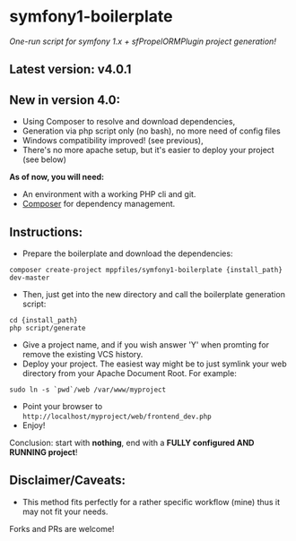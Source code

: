 # symfony1-boilerplate #

*One-run script for symfony 1.x + sfPropelORMPlugin project generation!*

## Latest version: v4.0.1

## New in version 4.0:
* Using Composer to resolve and download dependencies,
* Generation via php script only (no bash), no more need of config files
* Windows compatibility improved! (see previous),
* There's no more apache setup, but it's easier to deploy your project (see below)

**As of now, you will need:**

- An environment with a working PHP cli and git.
- [Composer](http://getcomposer.org/) for dependency management.

## Instructions:

* Prepare the boilerplate and download the dependencies:

```
composer create-project mppfiles/symfony1-boilerplate {install_path} dev-master
```

* Then, just get into the new directory and call the boilerplate generation script:

```
cd {install_path}
php script/generate
```

* Give a project name, and if you wish answer 'Y' when promting for remove the existing VCS history.
* Deploy your project. The easiest way might be to just symlink your web directory from your Apache Document Root. For example:

```
sudo ln -s `pwd`/web /var/www/myproject
```

* Point your browser to `http://localhost/myproject/web/frontend_dev.php`
* Enjoy!

Conclusion: start with **nothing**, end with a **FULLY configured AND RUNNING project**!

## Disclaimer/Caveats:

- This method fits perfectly for a rather specific workflow (mine) thus it may not fit your needs.

Forks and PRs are welcome!
